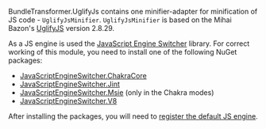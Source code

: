 BundleTransformer.UglifyJs contains one minifier-adapter for minification of JS code - `UglifyJsMinifier`.
`UglifyJsMinifier` is based on the Mihai Bazon's [UglifyJS](https://github.com/mishoo/UglifyJS) version 2.8.29.

As a JS engine is used the [JavaScript Engine Switcher](https://github.com/Taritsyn/JavaScriptEngineSwitcher) library.
For correct working of this module, you need to install one of the following NuGet packages:

 * [JavaScriptEngineSwitcher.ChakraCore](https://www.nuget.org/packages/JavaScriptEngineSwitcher.ChakraCore)
 * [JavaScriptEngineSwitcher.Jint](https://www.nuget.org/packages/JavaScriptEngineSwitcher.Jint)
 * [JavaScriptEngineSwitcher.Msie](https://www.nuget.org/packages/JavaScriptEngineSwitcher.Msie) (only in the Chakra modes)
 * [JavaScriptEngineSwitcher.V8](https://www.nuget.org/packages/JavaScriptEngineSwitcher.V8)

 After installing the packages, you will need to [register the default JS engine](https://github.com/Taritsyn/JavaScriptEngineSwitcher/wiki/Registration-of-JS-engines).